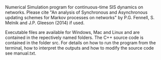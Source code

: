 Numerical Simulation program for continuous-time SIS dynamics on networks. Please cite "An analysis of Synchronous and Asynchronous updating schemes for Markov processes on networks" by P.G. Fennell, S. Melnik and J.P. Gleeson (2014) if used.

Executable files are available for Windows, Mac and Linux and are contained in the repectively named folders. The C++ source code is contained in the folder src. For details on how to run the program from the terminal, how to interpret the outputs and how to modify the source code see manual.txt.
